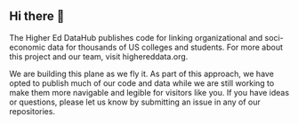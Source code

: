 ## Hi there 👋

<!--

**Here are some ideas to get you started:**

This is all commented out
-->

The Higher Ed DataHub publishes code for linking organizational and soci-economic data for thousands of US colleges and students. For more about this project and our team, visit highereddata.org.

We are building this plane as we fly it. As part of this approach, we have opted to publish much of our code and data while we are still working to make them more navigable and legible for visitors like you. If you have ideas or questions, please let us know by submitting an issue in any of our repositories.
